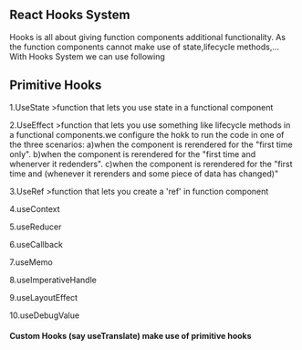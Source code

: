 ## React Hooks System
Hooks is all about giving function components additional functionality.
As the function components cannot make use of state,lifecycle methods,...
With Hooks System we can use following

## Primitive Hooks
1.UseState >function that lets you use state in a functional component

2.UseEffect >function that lets you use something like lifecycle methods in a functional components.we configure the hokk to run the code in one of the three scenarios:
    a)when the component is rerendered for the "first time only".
    b)when the component is rerendered for the "first time and  whenerver it redenders".
    c)when the component is rerendered for the "first time and (whenever it rerenders and some piece of data has changed)"
    

3.UseRef >function that lets you create a 'ref' in function component

4.useContext

5.useReducer

6.useCallback

7.useMemo

8.useImperativeHandle

9.useLayoutEffect

10.useDebugValue

#### Custom Hooks (say useTranslate) make use of primitive hooks

